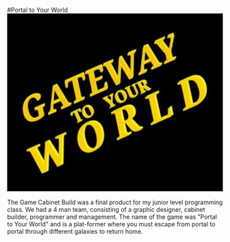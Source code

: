 #Portal to Your World
![Game logo](https://github.com/ChrisDesigns/Game-Cabinet-Build/blob/master/logo.jpg?raw=true)

The Game Cabinet Build was a final product for my junior level programming class. We had a 4 man team, consisting of a graphic designer, cabinet builder, programmer and management. The name of the game was "Portal to Your World" and is a plat-former where you must escape from portal to portal through different galaxies to return home.

